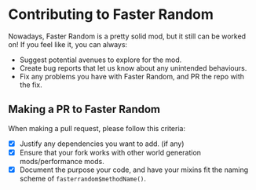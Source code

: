 # Contributing to Faster Random


Nowadays, Faster Random is a pretty solid mod, but it still can be worked on! If you feel like it, you can always:
- Suggest potential avenues to explore for the mod.
- Create bug reports that let us know about any unintended behaviours.
- Fix any problems you have with Faster Random, and PR the repo with the fix.

## Making a PR to Faster Random
When making a pull request, please follow this criteria:
- [x] Justify any dependencies you want to add. (if any)
- [X] Ensure that your fork works with other world generation mods/performance mods.
- [X] Document the purpose your code, and have your mixins fit the naming scheme of `fasterrandom$methodName()`.
